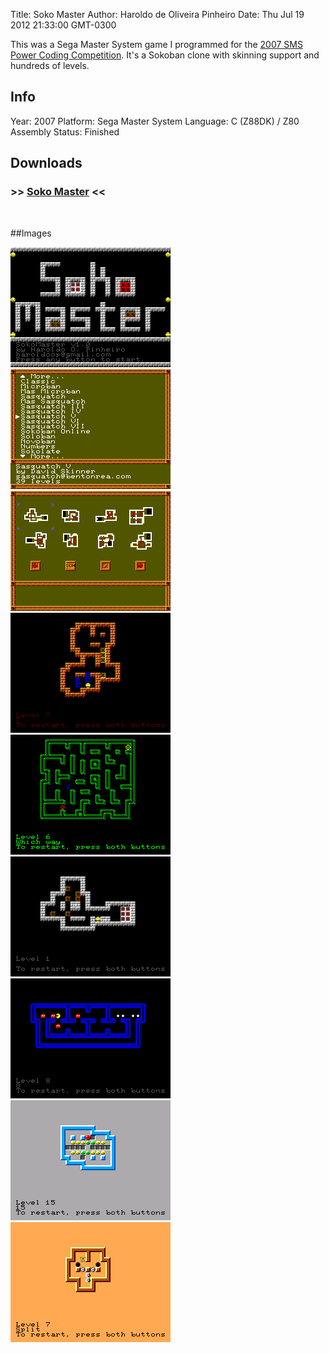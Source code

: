 Title: Soko Master
Author: Haroldo de Oliveira Pinheiro
Date: Thu Jul 19 2012 21:33:00 GMT-0300

This was a Sega Master System game I programmed for the [2007 SMS Power Coding Competition](http://www.smspower.org/Competitions/Coding-2007). It's a Sokoban clone with skinning support and hundreds of levels.

## Info
Year: 2007
Platform: Sega Master System
Language: C (Z88DK) / Z80 Assembly
Status: Finished 

## Downloads
### >> [Soko Master](downloads/SokoMaster-SMS-1.00.zip "Download Soko Master") <<
<br>

##Images

<div class="ContentFlow">
	<div class="flow">
		<img class="item" src="soko-master-sms/sokoban-01.png" />
		<img class="item" src="soko-master-sms/sokoban-02.png" />
		<img class="item" src="soko-master-sms/sokoban-03.png" />
		<img class="item" src="soko-master-sms/sokoban-04.png" />
		<img class="item" src="soko-master-sms/sokoban-05.png" />
		<img class="item" src="soko-master-sms/sokoban-06.png" />
		<img class="item" src="soko-master-sms/sokoban-07.png" />
		<img class="item" src="soko-master-sms/sokoban-08.png" />
		<img class="item" src="soko-master-sms/sokoban-09.png" />
	</div>
</div>
